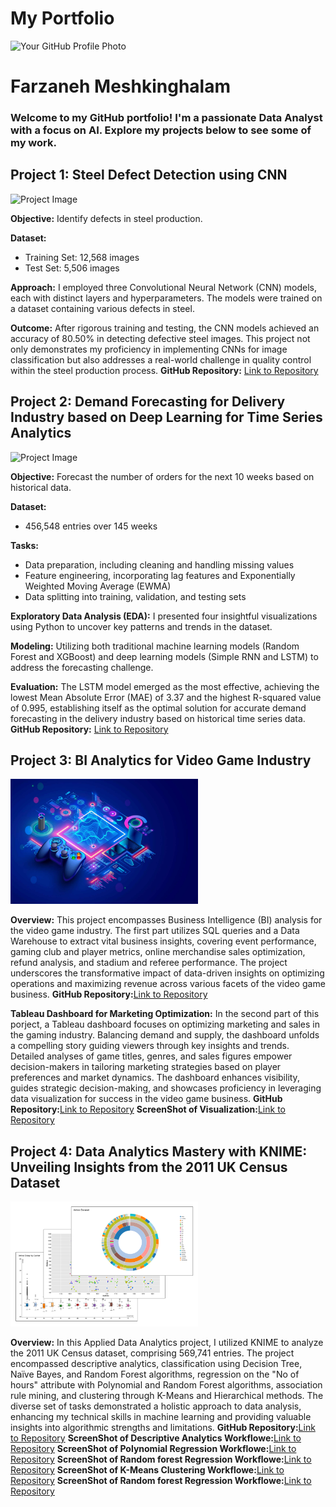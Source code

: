 # My Portfolio

<img src="https://avatars.githubusercontent.com/u/140073903?s=400&u=1a7246a6029322034f4a484357ee46ca4bb70812&v=4" alt="Your GitHub Profile Photo" width="100" height="100">

# Farzaneh Meshkinghalam
### Welcome to my GitHub portfolio! I'm a passionate Data Analyst with a focus on AI. Explore my projects below to see some of my work.

## Project 1: Steel Defect Detection using CNN      

  <img src="https://github.com/FarzanehMeshkinghalam/Python_Projects/raw/7a8557d3755c020d0ce9a29dc5e0a4e4167649d0/robot-0_nouvelle.jpg" alt="Project Image" width="300" height="200">

**Objective:** Identify defects in steel production. 

**Dataset:**
- Training Set: 12,568 images
- Test Set: 5,506 images

**Approach:**
I employed three Convolutional Neural Network (CNN) models, each with distinct layers and hyperparameters. The models were trained on a dataset containing various defects in steel.

**Outcome:**
After rigorous training and testing, the CNN models achieved an accuracy of 80.50% in detecting defective steel images. This project not only demonstrates my proficiency in implementing CNNs for image classification but also addresses a real-world challenge in quality control within the steel production process.
**GitHub Repository:**
[Link to Repository](https://github.com/FarzanehMeshkinghalam/Python_Projects/blob/e43953fe52b8d1ccf3a8dd003b60ec1417f544dc/Steel_Defect_Detection.ipynb)


## Project 2: Demand Forecasting for Delivery Industry based on Deep Learning for Time Series Analytics

 <img src="https://github.com/FarzanehMeshkinghalam/Python_Projects/blob/e43220df6ff88f4cde8418241e4d7d877a01020d/demand-forecasting.jpg" alt="Project Image" width="300" height="200">

**Objective:** Forecast the number of orders for the next 10 weeks based on historical data.

**Dataset:**
- 456,548 entries over 145 weeks

**Tasks:**
- Data preparation, including cleaning and handling missing values
- Feature engineering, incorporating lag features and Exponentially Weighted Moving Average (EWMA)
- Data splitting into training, validation, and testing sets

**Exploratory Data Analysis (EDA):**
I presented four insightful visualizations using Python to uncover key patterns and trends in the dataset.

**Modeling:**
Utilizing both traditional machine learning models (Random Forest and XGBoost) and deep learning models (Simple RNN and LSTM) to address the forecasting challenge.

**Evaluation:**
The LSTM model emerged as the most effective, achieving the lowest Mean Absolute Error (MAE) of 3.37 and the highest R-squared value of 0.995, establishing itself as the optimal solution for accurate demand forecasting in the delivery industry based on historical time series data.
**GitHub Repository:**
[Link to Repository](https://github.com/FarzanehMeshkinghalam/Python_Projects/blob/e43220df6ff88f4cde8418241e4d7d877a01020d/Demand_forecasting.ipynb)

## Project 3: BI Analytics for Video Game Industry

 <img src="https://github.com/FarzanehMeshkinghalam/SQL-codes/blob/67326d30c405dadf1c44e45d47a13a698d068dad/BI.jpeg" alt="Project Image" width="300" height="200">

 **Overview:** This project encompasses Business Intelligence (BI) analysis for the video game industry. The first part utilizes SQL queries and a Data Warehouse to extract vital business insights, covering event performance, gaming club and player metrics, online merchandise sales optimization, refund analysis, and stadium and referee performance. The project underscores the transformative impact of data-driven insights on optimizing operations and maximizing revenue across various facets of the video game business.
 **GitHub Repository:**[Link to Repository](https://github.com/FarzanehMeshkinghalam/SQL-codes/blob/67326d30c405dadf1c44e45d47a13a698d068dad/Video%20Games.sql)

 **Tableau Dashboard for Marketing Optimization:** In the second part of this porject, a Tableau dashboard focuses on optimizing marketing and sales in the gaming industry. Balancing demand and supply, the dashboard unfolds a compelling story guiding viewers through key insights and trends. Detailed analyses of game titles, genres, and sales figures empower decision-makers in tailoring marketing strategies based on player preferences and market dynamics. The dashboard enhances visibility, guides strategic decision-making, and showcases proficiency in leveraging data visualization for success in the video game business.
**GitHub Repository:**[Link to Repository](https://github.com/FarzanehMeshkinghalam/Tableaue-Dashboards/blob/8a9a078acd9b892d1636750f7951f376c7645ed3/Optimizing%20Marketing%20and%20Sales.twb)
**ScreenShot of Visualization:**[Link to Repository](https://github.com/FarzanehMeshkinghalam/Tableaue-Dashboards/blob/8a9a078acd9b892d1636750f7951f376c7645ed3/Tableau1.png)

## Project 4: Data Analytics Mastery with KNIME: Unveiling Insights from the 2011 UK Census Dataset

<img src="https://github.com/FarzanehMeshkinghalam/Knime_Projects/blob/52c976777040b2daf8bd756eac2416f99088fbe0/charts-plots-and-vis.png" alt="Project Image" width="300" height="200">

 **Overview:** In this Applied Data Analytics project, I utilized KNIME to analyze the 2011 UK Census dataset, comprising 569,741 entries. The project encompassed descriptive analytics, classification using Decision Tree, Naïve Bayes, and Random Forest algorithms, regression on the "No of hours" attribute with Polynomial and Random Forest algorithms, association rule mining, and clustering through K-Means and Hierarchical methods. The diverse set of tasks demonstrated a holistic approach to data analysis, enhancing my technical skills in machine learning and providing valuable insights into algorithmic strengths and limitations. 
**GitHub Repository:**[Link to Repository](https://github.com/FarzanehMeshkinghalam/Knime_Projects/blob/52c976777040b2daf8bd756eac2416f99088fbe0/Knime_ptoject.knwf)
**ScreenShot of Descriptive Analytics Workflowe:**[Link to Repository](https://github.com/FarzanehMeshkinghalam/Knime_Projects/blob/52c976777040b2daf8bd756eac2416f99088fbe0/descriptive%20analytics.png)
**ScreenShot of Polynomial Regression Workflowe:**[Link to Repository](https://github.com/FarzanehMeshkinghalam/Knime_Projects/blob/52c976777040b2daf8bd756eac2416f99088fbe0/regression1.png) 
**ScreenShot of Random forest Regression Workflowe:**[Link to Repository](https://github.com/FarzanehMeshkinghalam/Knime_Projects/blob/52c976777040b2daf8bd756eac2416f99088fbe0/regression2.png)
**ScreenShot of K-Means Clustering Workflowe:**[Link to Repository](https://github.com/FarzanehMeshkinghalam/Knime_Projects/blob/52c976777040b2daf8bd756eac2416f99088fbe0/clustering.k%20means.png)
**ScreenShot of Random forest Regression Workflowe:**[Link to Repository]()
